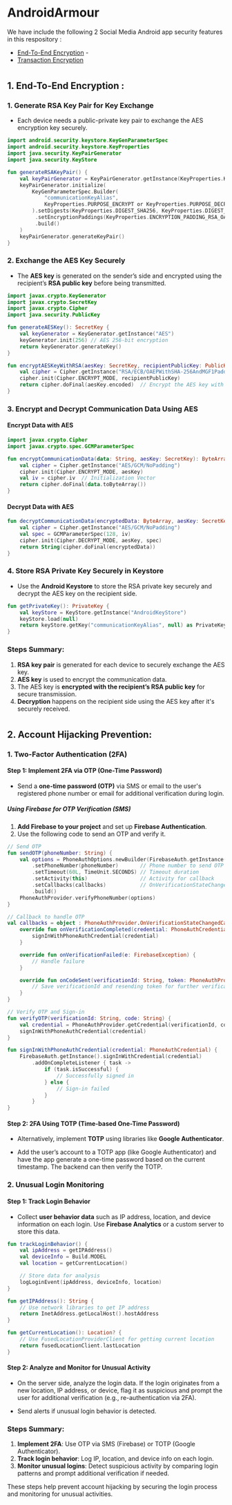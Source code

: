 # AndroidArmour

We have include the following 2 Social Media Android app security features in this respository :
- [End-To-End Encryption](#section-1)  - 
- [Transaction Encryption](#section-2)

# <a name="section-1">
## 1. End-To-End Encryption :

### 1. **Generate RSA Key Pair for Key Exchange**
   - Each device needs a public-private key pair to exchange the AES encryption key securely.

```kotlin
import android.security.keystore.KeyGenParameterSpec
import android.security.keystore.KeyProperties
import java.security.KeyPairGenerator
import java.security.KeyStore

fun generateRSAKeyPair() {
    val keyPairGenerator = KeyPairGenerator.getInstance(KeyProperties.KEY_ALGORITHM_RSA, "AndroidKeyStore")
    keyPairGenerator.initialize(
        KeyGenParameterSpec.Builder(
            "communicationKeyAlias",
            KeyProperties.PURPOSE_ENCRYPT or KeyProperties.PURPOSE_DECRYPT
        ).setDigests(KeyProperties.DIGEST_SHA256, KeyProperties.DIGEST_SHA512)
         .setEncryptionPaddings(KeyProperties.ENCRYPTION_PADDING_RSA_OAEP)
         .build()
    )
    keyPairGenerator.generateKeyPair()
}
```

### 2. **Exchange the AES Key Securely**
   - The **AES key** is generated on the sender’s side and encrypted using the recipient’s **RSA public key** before being transmitted.

```kotlin
import javax.crypto.KeyGenerator
import javax.crypto.SecretKey
import javax.crypto.Cipher
import java.security.PublicKey

fun generateAESKey(): SecretKey {
    val keyGenerator = KeyGenerator.getInstance("AES")
    keyGenerator.init(256) // AES 256-bit encryption
    return keyGenerator.generateKey()
}

fun encryptAESKeyWithRSA(aesKey: SecretKey, recipientPublicKey: PublicKey): ByteArray {
    val cipher = Cipher.getInstance("RSA/ECB/OAEPWithSHA-256AndMGF1Padding")
    cipher.init(Cipher.ENCRYPT_MODE, recipientPublicKey)
    return cipher.doFinal(aesKey.encoded)  // Encrypt the AES key with RSA
}
```

### 3. **Encrypt and Decrypt Communication Data Using AES**

#### **Encrypt Data with AES**
```kotlin
import javax.crypto.Cipher
import javax.crypto.spec.GCMParameterSpec

fun encryptCommunicationData(data: String, aesKey: SecretKey): ByteArray {
    val cipher = Cipher.getInstance("AES/GCM/NoPadding")
    cipher.init(Cipher.ENCRYPT_MODE, aesKey)
    val iv = cipher.iv  // Initialization Vector
    return cipher.doFinal(data.toByteArray())
}
```

#### **Decrypt Data with AES**
```kotlin
fun decryptCommunicationData(encryptedData: ByteArray, aesKey: SecretKey, iv: ByteArray): String {
    val cipher = Cipher.getInstance("AES/GCM/NoPadding")
    val spec = GCMParameterSpec(128, iv)
    cipher.init(Cipher.DECRYPT_MODE, aesKey, spec)
    return String(cipher.doFinal(encryptedData))
}
```

### 4. **Store RSA Private Key Securely in Keystore**
   - Use the **Android Keystore** to store the RSA private key securely and decrypt the AES key on the recipient side.

```kotlin
fun getPrivateKey(): PrivateKey {
    val keyStore = KeyStore.getInstance("AndroidKeyStore")
    keyStore.load(null)
    return keyStore.getKey("communicationKeyAlias", null) as PrivateKey
}
```

### Steps Summary:
1. **RSA key pair** is generated for each device to securely exchange the AES key.
2. **AES key** is used to encrypt the communication data.
3. The AES key is **encrypted with the recipient’s RSA public key** for secure transmission.
4. **Decryption** happens on the recipient side using the AES key after it's securely received.
</a>

# <a name="section-2">
## 2. Account Hijacking Prevention:

### 1. **Two-Factor Authentication (2FA)**

#### **Step 1: Implement 2FA via OTP (One-Time Password)**
   - Send a **one-time password (OTP)** via SMS or email to the user's registered phone number or email for additional verification during login.

##### **Using Firebase for OTP Verification (SMS)**

1. **Add Firebase to your project** and set up **Firebase Authentication**.
2. Use the following code to send an OTP and verify it.

```kotlin
// Send OTP
fun sendOTP(phoneNumber: String) {
    val options = PhoneAuthOptions.newBuilder(FirebaseAuth.getInstance())
        .setPhoneNumber(phoneNumber)       // Phone number to send OTP to
        .setTimeout(60L, TimeUnit.SECONDS) // Timeout duration
        .setActivity(this)                 // Activity for callback
        .setCallbacks(callbacks)           // OnVerificationStateChangedCallbacks
        .build()
    PhoneAuthProvider.verifyPhoneNumber(options)
}

// Callback to handle OTP
val callbacks = object : PhoneAuthProvider.OnVerificationStateChangedCallbacks() {
    override fun onVerificationCompleted(credential: PhoneAuthCredential) {
        signInWithPhoneAuthCredential(credential)
    }

    override fun onVerificationFailed(e: FirebaseException) {
        // Handle failure
    }

    override fun onCodeSent(verificationId: String, token: PhoneAuthProvider.ForceResendingToken) {
        // Save verificationId and resending token for further verification
    }
}

// Verify OTP and Sign-in
fun verifyOTP(verificationId: String, code: String) {
    val credential = PhoneAuthProvider.getCredential(verificationId, code)
    signInWithPhoneAuthCredential(credential)
}

fun signInWithPhoneAuthCredential(credential: PhoneAuthCredential) {
    FirebaseAuth.getInstance().signInWithCredential(credential)
        .addOnCompleteListener { task ->
            if (task.isSuccessful) {
                // Successfully signed in
            } else {
                // Sign-in failed
            }
        }
}
```

#### **Step 2: 2FA Using TOTP (Time-based One-Time Password)**
   - Alternatively, implement **TOTP** using libraries like **Google Authenticator**.

   - Add the user’s account to a TOTP app (like Google Authenticator) and have the app generate a one-time password based on the current timestamp. The backend can then verify the TOTP.

### 2. **Unusual Login Monitoring**

#### **Step 1: Track Login Behavior**
   - Collect **user behavior data** such as IP address, location, and device information on each login. Use **Firebase Analytics** or a custom server to store this data.

```kotlin
fun trackLoginBehavior() {
    val ipAddress = getIPAddress()
    val deviceInfo = Build.MODEL
    val location = getCurrentLocation()

    // Store data for analysis
    logLoginEvent(ipAddress, deviceInfo, location)
}

fun getIPAddress(): String {
    // Use network libraries to get IP address
    return InetAddress.getLocalHost().hostAddress
}

fun getCurrentLocation(): Location? {
    // Use FusedLocationProviderClient for getting current location
    return fusedLocationClient.lastLocation
}
```

#### **Step 2: Analyze and Monitor for Unusual Activity**
   - On the server side, analyze the login data. If the login originates from a new location, IP address, or device, flag it as suspicious and prompt the user for additional verification (e.g., re-authentication via 2FA).

   - Send alerts if unusual login behavior is detected.

### Steps Summary:
1. **Implement 2FA**: Use OTP via SMS (Firebase) or TOTP (Google Authenticator).
2. **Track login behavior**: Log IP, location, and device info on each login.
3. **Monitor unusual logins**: Detect suspicious activity by comparing login patterns and prompt additional verification if needed.

These steps help prevent account hijacking by securing the login process and monitoring for unusual activities.
</a>
